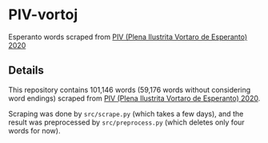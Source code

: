 # PIV-vortoj
Esperanto words scraped from [PIV (Plena Ilustrita Vortaro de Esperanto) 2020](https://vortaro.net/)

## Details
This repository contains 101,146 words (59,176 words without considering word endings) scraped from [PIV (Plena Ilustrita Vortaro de Esperanto) 2020](https://vortaro.net/).  

Scraping was done by `src/scrape.py` (which takes a few days), and the result was preprocessed by `src/preprocess.py` (which deletes only four words for now).
